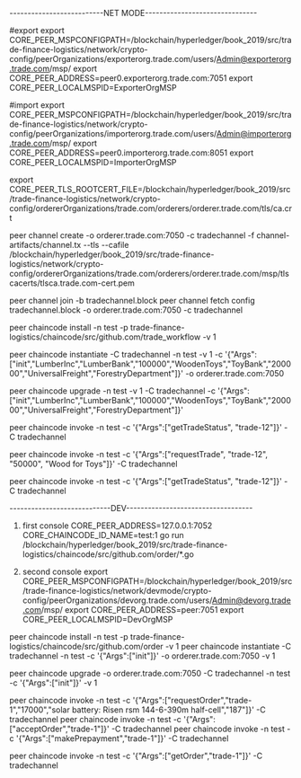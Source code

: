 --------------------------NET MODE-------------------------------

#export
export CORE_PEER_MSPCONFIGPATH=/blockchain/hyperledger/book_2019/src/trade-finance-logistics/network/crypto-config/peerOrganizations/exporterorg.trade.com/users/Admin@exporterorg.trade.com/msp/ 
export CORE_PEER_ADDRESS=peer0.exporterorg.trade.com:7051
export CORE_PEER_LOCALMSPID=ExporterOrgMSP

#import
export CORE_PEER_MSPCONFIGPATH=/blockchain/hyperledger/book_2019/src/trade-finance-logistics/network/crypto-config/peerOrganizations/importerorg.trade.com/users/Admin@importerorg.trade.com/msp/
export CORE_PEER_ADDRESS=peer0.importerorg.trade.com:8051
export CORE_PEER_LOCALMSPID=ImporterOrgMSP

export CORE_PEER_TLS_ROOTCERT_FILE=/blockchain/hyperledger/book_2019/src/trade-finance-logistics/network/crypto-config/ordererOrganizations/trade.com/orderers/orderer.trade.com/tls/ca.crt

 peer channel create -o orderer.trade.com:7050 -c tradechannel -f channel-artifacts/channel.tx   --tls --cafile /blockchain/hyperledger/book_2019/src/trade-finance-logistics/network/crypto-config/ordererOrganizations/trade.com/orderers/orderer.trade.com/msp/tlscacerts/tlsca.trade.com-cert.pem

peer channel join -b tradechannel.block
peer channel fetch config tradechannel.block -o orderer.trade.com:7050 -c tradechannel

peer chaincode install -n test -p trade-finance-logistics/chaincode/src/github.com/trade_workflow  -v 1

peer chaincode instantiate -C tradechannel -n test -v 1 -c '{"Args":["init","LumberInc","LumberBank","100000","WoodenToys","ToyBank","200000","UniversalFreight","ForestryDepartment"]}' -o orderer.trade.com:7050

peer chaincode upgrade -n test -v 1 -C tradechannel  -c '{"Args":["init","LumberInc","LumberBank","100000","WoodenToys","ToyBank","200000","UniversalFreight","ForestryDepartment"]}'


peer chaincode invoke -n test -c '{"Args":["getTradeStatus", "trade-12"]}' -C tradechannel

peer chaincode invoke -n test -c '{"Args":["requestTrade", "trade-12", "50000", "Wood for Toys"]}' -C tradechannel

peer chaincode invoke -n test -c '{"Args":["getTradeStatus", "trade-12"]}' -C tradechannel



----------------------------DEV-----------------------------------

1) first console
CORE_PEER_ADDRESS=127.0.0.1:7052 CORE_CHAINCODE_ID_NAME=test:1 go run /blockchain/hyperledger/book_2019/src/trade-finance-logistics/chaincode/src/github.com/order/*.go

2) second console
export CORE_PEER_MSPCONFIGPATH=/blockchain/hyperledger/book_2019/src/trade-finance-logistics/network/devmode/crypto-config/peerOrganizations/devorg.trade.com/users/Admin@devorg.trade.com/msp/
export CORE_PEER_ADDRESS=peer:7051
export CORE_PEER_LOCALMSPID=DevOrgMSP

peer chaincode install -n test -p trade-finance-logistics/chaincode/src/github.com/order  -v 1
peer chaincode instantiate -C tradechannel -n test -c '{"Args":["init"]}' -o orderer.trade.com:7050 -v 1

peer chaincode upgrade -o orderer.trade.com:7050 -C tradechannel -n test  -c '{"Args":["init"]}' -v 1

 
peer chaincode invoke -n test -c '{"Args":["requestOrder","trade-1","17000","solar battery: Risen rsm 144-6-390m half-cell","187"]}' -C tradechannel
peer chaincode invoke -n test -c '{"Args":["acceptOrder","trade-1"]}' -C tradechannel
peer chaincode invoke -n test -c '{"Args":["makePrepayment","trade-1"]}' -C tradechannel

peer chaincode invoke -n test -c '{"Args":["getOrder","trade-1"]}' -C tradechannel